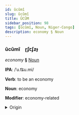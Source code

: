 ```yaml
---
id: ûcûmî
slug: ûcûmî
title: ÛCÛM
sidebar_position: 98
tags: [ûcûmî, Noun, Niger-Congo]
description: economy § Noun
---
```


### ûcûmî&emsp;<span kind="abugida">ɽʄꞇʄƶɟ</span>

*economy* **§** [Noun](../../tags/Noun)

**IPA**: /ˈu.t͡ɕu.mi/

**Verb**: to be an economy

**Noun**: economy

**Modifier**: economy-related

<details>
    <summary>Origin</summary>
    Swahili uchumi [utʃumi]<br/>
    <em>Niger-Congo Language Family</em>
</details>